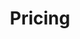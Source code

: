 ---
title: "Pricing"
subtitle: ""
# meta description
description: "This is meta description"
draft: false

intro:
  name : "Intro"
  price: "$49"
  price_per : "Billed monthly"
  info : "Perfect for small studios"
  services:
  - "Express Service"
  - "Customs Clearance"
  - "Time-Critical Services"
    
enterprise:
  name : "Enterprise"
  price: "Custom"
  price_per : "Reach out for a quote"
  info : "Perfect for large engineering teams with BIG goals"
  services:
  - "Express Service"
  - "Customs Clearance"
  - "Time-Critical Services"
  - "Time-Critical Services"
  - "Cloud Service"
  - "Best Dashboard"
    
base:
  name : "Base"
  price: "$400"
  price_per : "Billed annually"
  info : "Perfect for small engineering teams"
  services:
  - "Express Service"
  - "Customs Clearance"
  - "Time-Critical Services"
  - "Cloud Service"
  - "Best Dashboard"

---